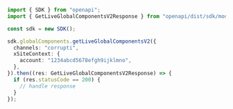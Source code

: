 <!-- Start SDK Example Usage -->
```typescript
import { SDK } from "openapi";
import { GetLiveGlobalComponentsV2Response } from "openapi/dist/sdk/models/operations";

const sdk = new SDK();

sdk.globalComponents.getLiveGlobalComponentsV2({
  channels: "corrupti",
  xSiteContext: {
    account: "1234abcd5678efgh9ijklmno",
  },
}).then((res: GetLiveGlobalComponentsV2Response) => {
  if (res.statusCode == 200) {
    // handle response
  }
});
```
<!-- End SDK Example Usage -->